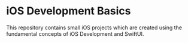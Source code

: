 # iOS Development Basics


This repository contains small iOS projects which are created using the fundamental concepts of iOS Development and SwiftUI.
